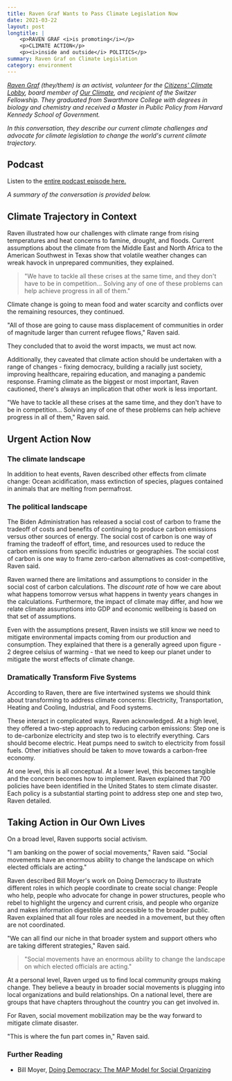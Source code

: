 ```yaml
---
title: Raven Graf Wants to Pass Climate Legislation Now
date: 2021-03-22
layout: post
longtitle: |
    <p>RAVEN GRAF <i>is promoting</i></p>
    <p>CLIMATE ACTION</p>
    <p><i>inside and outside</i> POLITICS</p>
summary: Raven Graf on Climate Legislation
category: environment
---
```

<i>[Raven Graf](https://www.linkedin.com/in/raven-graf-337507132/) (they/them) is an activist, volunteer for the [Citizens' Climate Lobby](https://citizensclimatelobby.org/), board member of [Our Climate](https://ourclimate.us/), and recipient of the Switzer Fellowship. They graduated from Swarthmore College with degrees in biology and chemistry and received a Master in Public Policy from Harvard Kennedy School of Government.</i>

<i>In this conversation, they describe our current climate challenges and advocate for climate legislation to change the world's current climate trajectory.</i>

## Podcast
Listen to the [entire podcast episode here.](https://drive.google.com/file/d/13Ayynp5zD6OtHOm5tmKjsykLhpN-lZhO/view?usp=sharing) 

<i>A summary of the conversation is provided below.</i>

## Climate Trajectory in Context
Raven illustrated how our challenges with climate range from rising temperatures and heat concerns to famine, drought, and floods. Current assumptions about the climate from the Middle East and North Africa to the American Southwest in Texas show that volatile weather changes can wreak havock in unprepared communities, they explained.

> "We have to tackle all these crises at the same time, and they don't have to be in competition... Solving any of one of these problems can help achieve progress in all of them."

Climate change is going to mean food and water scarcity and conflicts over the remaining resources, they continued.

"All of those are going to cause mass displacement of communities in order of magnitude larger than current refugee flows," Raven said. 

They concluded that to avoid the worst impacts, we must act now.

Additionally, they caveated that climate action should be undertaken with a range of changes - fixing democracy, building a racially just society, improving healthcare, repairing education, and managing a pandemic response. Framing climate as the biggest or most important, Raven cautioned, there's always an implication that other work is less important.

"We have to tackle all these crises at the same time, and they don't have to be in competition... Solving any of one of these problems can help achieve progress in all of them," Raven said.

## Urgent Action Now
### The climate landscape
In addition to heat events, Raven described other effects from climate change: Ocean acidification, mass extinction of species, plagues contained in animals that are melting from permafrost.

### The political landscape
The Biden Administration has released a social cost of carbon to frame the tradeoff of costs and benefits of continuing to produce carbon emissions versus other sources of energy. The social cost of carbon is one way of framing the tradeoff of effort, time, and resources used to reduce the carbon emissions from specific industries or geographies. The social cost of carbon is one way to frame zero-carbon alternatives as cost-competitive, Raven said.

Raven warned there are limitations and assumptions to consider in the social cost of carbon calculations. The <i>discount rate</i> of how we care about what happens tomorrow versus what happens in twenty years changes in the calculations. Furthermore, the impact of climate may differ, and how we relate climate assumptions into GDP and economic wellbeing is based on that set of assumptions.

Even with the assumptions present, Raven insists we still know we need to mitigate environmental impacts coming from our production and consumption. They explained that there is a generally agreed upon figure - 2 degree celsius of warming - that we need to keep our planet under to mitigate the worst effects of climate change.

### Dramatically Transform Five Systems
According to Raven, there are five intertwined systems we should think about transforming to address climate concerns: Electricity, Transportation, Heating and Cooling, Industrial, and Food systems.

These interact in complicated ways, Raven acknowledged. At a high level, they offered a two-step approach to reducing carbon emissions: Step one is to de-carbonize electricity and step two is to electrify everything. Cars should become electric. Heat pumps need to switch to electricity from fossil fuels. Other initiatives should be taken to move towards a carbon-free economy.

At one level, this is all conceptual. At a lower level, this becomes tangible and the concern becomes how to implement. Raven explained that 700 policies have been identified in the United States to stem climate disaster. Each policy is a substantial starting point to address step one and step two, Raven detailed.

## Taking Action in Our Own Lives
On a broad level, Raven supports social activism.

"I am banking on the power of social movements," Raven said. "Social movements have an enormous ability to change the landscape on which elected officials are acting."

Raven described Bill Moyer's work on Doing Democracy to illustrate different roles in which people coordinate to create social change: People who help, people who advocate for change in power structures, people who rebel to highlight the urgency and current crisis, and people who organize and makes information digestible and accessible to the broader public. Raven explained that all four roles are needed in a movement, but they often are not coordinated.

"We can all find our niche in that broader system and support others who are taking different strategies," Raven said.

> "Social movements have an enormous ability to change the landscape on which elected officials are acting."

At a personal level, Raven urged us to find local community groups making change. They believe a beauty in broader social movements is plugging into local organizations and build relationships. On a national level, there are groups that have chapters throughout the country you can get involved in.

For Raven, social movement mobilization may be the way forward to mitigate climate disaster.

"This is where the fun part comes in," Raven said.

### Further Reading
- Bill Moyer, [Doing Democracy: The MAP Model for Social Organizing](https://www.amazon.com/Doing-Democracy-Organizing-Social-Movements/dp/0865714185/ref=asc_df_0865714185/?tag=hyprod-20&linkCode=df0&hvadid=312021238077&hvpos=&hvnetw=g&hvrand=4890988665961560017&hvpone=&hvptwo=&hvqmt=&hvdev=c&hvdvcmdl=&hvlocint=&hvlocphy=9026089&hvtargid=pla-569580675720&psc=1)
